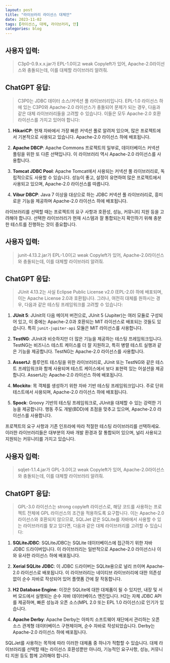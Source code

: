 ```yaml
---
layout: post
title: "라이브러리 라이선스 대체안"
date: 2023-11-02
tags: [라이선스, 대체, 라이브러리, 안]
categories: blog
---
```


## 사용자 입력:
> C3p0-0.9.x.x.jar가 EPL-1.0이고 weak Copyleft가 있어, Apache-2.0라이선스와 충돌되는데, 이를 대체할 라이브러리 알려줘.

## ChatGPT 응답:
> C3P0는 JDBC 데이터 소스/커넥션 풀 라이브러리입니다. EPL-1.0 라이선스 하에 있는 C3P0와 Apache-2.0 라이선스가 충돌되어 문제가 되는 경우, 다음과 같은 대체 라이브러리들을 고려할 수 있습니다. 이들은 모두 Apache-2.0 호환 라이선스를 가지고 있어야 합니다:

1. **HikariCP**: 현재 자바에서 가장 빠른 커넥션 풀로 알려져 있으며, 많은 프로젝트에서 기본적으로 사용되고 있습니다. Apache-2.0 라이선스 하에 배포됩니다.

2. **Apache DBCP**: Apache Commons 프로젝트의 일부로, 데이터베이스 커넥션 풀링을 위한 또 다른 선택입니다. 이 라이브러리 역시 Apache-2.0 라이선스를 사용합니다.

3. **Tomcat JDBC Pool**: Apache Tomcat에서 사용되는 커넥션 풀 라이브러리로, 독립적으로도 사용할 수 있습니다. 성능이 좋고, 설정이 유연하여 많은 프로젝트에서 사용되고 있으며, Apache-2.0 라이선스를 따릅니다.

4. **Vibur DBCP**: Java 7 이상을 대상으로 하는 JDBC 커넥션 풀 라이브러리로, 흥미로운 기능을 제공하며 Apache-2.0 라이선스 하에 배포됩니다.

라이브러리를 선택할 때는 프로젝트의 요구 사항과 호환성, 성능, 커뮤니티 지원 등을 고려해야 합니다. 선택한 라이브러리가 현재 시스템과 잘 통합되는지 확인하기 위해 충분한 테스트를 진행하는 것이 중요합니다.

## 사용자 입력:
> junit-4.13.2.jar가  EPL-1.0이고 weak Copyleft가 있어, Apache-2.0라이선스와 충돌되는데, 이를 대체할 라이브러리 알려줘.

## ChatGPT 응답:
> JUnit 4.13.2는 사실 Eclipse Public License v2.0 (EPL-2.0) 하에 배포되며, 이는 Apache License 2.0과 호환됩니다. 그러나, 여전히 대체를 원하시는 경우, 다음과 같은 테스팅 프레임워크를 고려할 수 있습니다:

1. **JUnit 5**: JUnit의 다음 메이저 버전으로, JUnit 5 (Jupiter)는 여러 모듈로 구성되어 있고, 이 중에는 Apache-2.0과 호환되는 MIT 라이선스로 배포되는 것들도 있습니다. 특히 `junit-jupiter-api` 모듈은 MIT 라이선스를 사용합니다.

2. **TestNG**: JUnit과 비슷하지만 더 많은 기능을 제공하는 테스팅 프레임워크입니다. TestNG는 비즈니스 테스트 케이스를 더 잘 지원하고, 특히 병렬 테스트 실행과 같은 기능을 제공합니다. TestNG는 Apache-2.0 라이선스를 사용합니다.

3. **AssertJ**: 플루언트 테스팅을 위한 라이브러리로, JUnit 또는 TestNG와 같은 테스트 프레임워크와 함께 사용되며 테스트 케이스에서 보다 표현력 있는 어설션을 제공합니다. AssertJ는 Apache-2.0 라이선스 하에 배포됩니다.

4. **Mockito**: 목 객체를 생성하기 위한 자바 기반 테스팅 프레임워크입니다. 주로 단위 테스트에서 사용되며, Apache-2.0 라이선스 하에 배포됩니다.

5. **Spock**: Groovy 기반의 테스팅 프레임워크로, JUnit을 대체할 수 있는 강력한 기능을 제공합니다. 행동 주도 개발(BDD)에 초점을 맞추고 있으며, Apache-2.0 라이선스를 사용합니다.

프로젝트의 요구 사항과 기존 인프라에 따라 적절한 테스팅 라이브러리를 선택하세요. 이러한 라이브러리들은 대부분의 자바 개발 환경과 잘 통합되어 있으며, 널리 사용되고 지원되는 커뮤니티를 가지고 있습니다.

## 사용자 입력:
>  sqljet-1.1.4.jar가 GPL-3.0이고 weak Copyleft가 있어, Apache-2.0라이선스와 충돌되는데, 이를 대체할 라이브러리 알려줘.

## ChatGPT 응답:
> GPL-3.0 라이선스는 strong copyleft 라이선스로, 해당 코드를 사용하는 프로젝트 전체에 GPL 라이선스의 조건을 적용하도록 요구합니다. 이는 Apache-2.0 라이선스와 호환되지 않으므로, SQLJet 같은 SQLite를 자바에서 사용할 수 있는 라이브러리를 찾고 있다면, 다음과 같은 대체 라이브러리를 고려할 수 있습니다:

1. **SQLiteJDBC**: SQLiteJDBC는 SQLite 데이터베이스에 접근하기 위한 자바 JDBC 드라이버입니다. 이 라이브러리는 일반적으로 Apache-2.0 라이선스나 이와 유사한 라이선스 하에 배포됩니다.

2. **Xerial SQLite JDBC**: 이 JDBC 드라이버는 SQLite용으로 널리 쓰이며 Apache-2.0 라이선스로 배포됩니다. 이 라이브러리는 네이티브 라이브러리에 대한 의존성 없이 순수 자바로 작성되어 있어 플랫폼 간에 잘 작동합니다.

3. **H2 Database Engine**: 이것은 SQLite에 대한 대체품이 될 수 있지만, 내장 및 서버 모드에서 실행되는 순수 자바 데이터베이스 엔진입니다. H2는 자체 JDBC API를 제공하며, 빠른 성능과 오픈 소스(MPL 2.0 또는 EPL 1.0 라이선스)로 인기가 있습니다.

4. **Apache Derby**: Apache Derby는 아파치 소프트웨어 재단에서 관리하는 오픈 소스 관계형 데이터베이스 구현체이며, 순수 자바로 작성되었습니다. Derby는 Apache-2.0 라이선스 하에 배포됩니다.

SQLJet를 사용하는 목적에 따라 이러한 대체품 중 하나가 적합할 수 있습니다. 대체 라이브러리를 선택할 때는 라이선스 호환성뿐만 아니라, 기능적인 요구사항, 성능, 커뮤니티 지원 등도 함께 고려해야 합니다.

